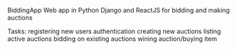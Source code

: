 BiddingApp
Web app in Python Django and ReactJS for bidding and making auctions

Tasks: registering new users authentication creating new auctions listing active auctions bidding on existing auctions wining auction/buying item
